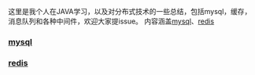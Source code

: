 这里是我个人在JAVA学习，以及对分布式技术的一些总结，包括mysql，缓存，消息队列和各种中间件，欢迎大家提issue。
内容涵盖[mysql](#mysql)、[redis](#redis)

### [mysql](https://github.com/caicai457614705/kami-road/new/master?readme=1)
### [redis](https://github.com/caicai457614705/kami-road/new/master?readme=1)
